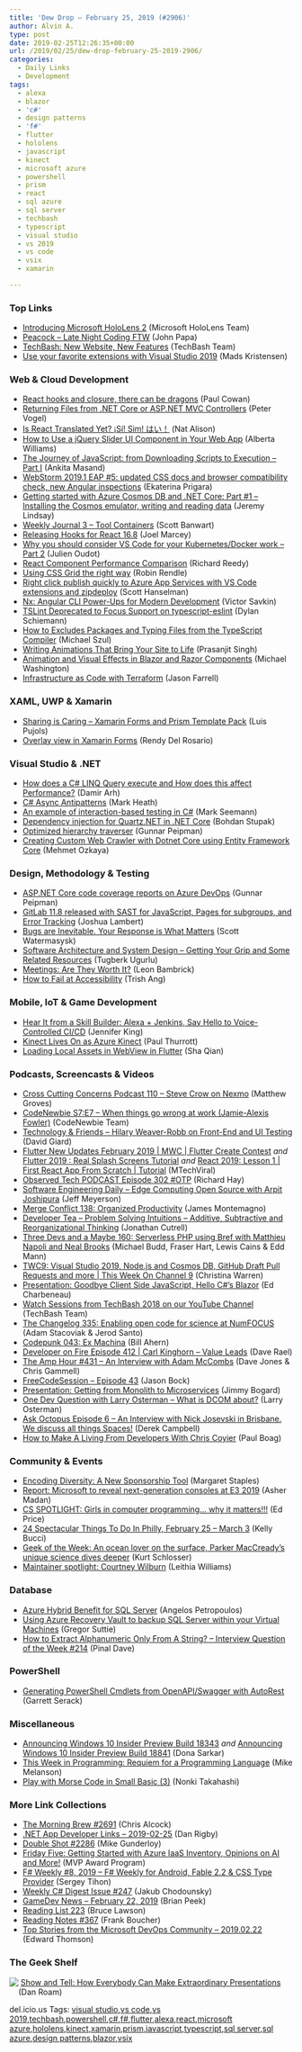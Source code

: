 ```yaml
---
title: 'Dew Drop – February 25, 2019 (#2906)'
author: Alvin A.
type: post
date: 2019-02-25T12:26:35+00:00
url: /2019/02/25/dew-drop-february-25-2019-2906/
categories:
  - Daily Links
  - Development
tags:
  - alexa
  - blazor
  - 'c#'
  - design patterns
  - 'f#'
  - flutter
  - hololens
  - javascript
  - kinect
  - microsoft azure
  - powershell
  - prism
  - react
  - sql azure
  - sql server
  - techbash
  - typescript
  - visual studio
  - vs 2019
  - vs code
  - vsix
  - xamarin

---
```

### <a name="top"></a>Top Links

  * <a href="https://www.youtube.com/watch?v=eqFqtAJMtYE" target="_blank" rel="noopener noreferrer">Introducing Microsoft HoloLens 2</a> (Microsoft HoloLens Team)
  * <a href="https://johnpapa.net/peacock-late-night-coding-ftw/" target="_blank" rel="noopener noreferrer">Peacock &#8211; Late Night Coding FTW</a> (John Papa)
  * <a href="https://www.techbash.com/blog/2019/02/22/techbash-new-website-new-features" target="_blank" rel="noopener noreferrer">TechBash: New Website, New Features</a> (TechBash Team)
  * <a href="https://devblogs.microsoft.com/visualstudio/use-your-favorite-extensions-with-visual-studio-2019/" target="_blank" rel="noopener noreferrer">Use your favorite extensions with Visual Studio 2019</a> (Mads Kristensen)



### <a name="web"></a>Web & Cloud Development

  * <a href="https://thesoftwaresimpleton.com/blog/2019/02/09/hooks" target="_blank" rel="noopener noreferrer">React hooks and closure, there can be dragons</a> (Paul Cowan)
  * <a href="https://visualstudiomagazine.com/blogs/tool-tracker/2019/01/returning-files-from-net-core.aspx" target="_blank" rel="noopener noreferrer">Returning Files from .NET Core or ASP.NET MVC Controllers</a> (Peter Vogel)
  * <a href="https://reactjs.org/blog/2019/02/23/is-react-translated-yet.html" target="_blank" rel="noopener noreferrer">Is React Translated Yet? ¡Sí! Sim! はい！</a> (Nat Alison)
  * <a href="https://tracking.feedpress.it/link/11968/11094951" target="_blank" rel="noopener noreferrer">How to Use a jQuery Slider UI Component in Your Web App</a> (Alberta Williams)
  * <a href="https://www.telerik.com/blogs/journey-of-javascript-downloading-scripts-to-execution-part-i" target="_blank" rel="noopener noreferrer">The Journey of JavaScript: from Downloading Scripts to Execution &#8211; Part I</a> (Ankita Masand)
  * <a href="https://blog.jetbrains.com/webstorm/2019/02/webstorm-2019-1-eap-5/" target="_blank" rel="noopener noreferrer">WebStorm 2019.1 EAP #5: updated CSS docs and browser compatibility check, new Angular inspections</a> (Ekaterina Prigara)
  * <a href="https://jeremylindsayni.wordpress.com/2019/02/25/getting-started-with-azure-cosmos-db-and-net-core-part-1-installing-the-cosmos-emulator/" target="_blank" rel="noopener noreferrer">Getting started with Azure Cosmos DB and .NET Core: Part #1 – Installing the Cosmos emulator, writing and reading data</a> (Jeremy Lindsay)
  * <a href="https://scottbanwart.com/blog/2019/02/weekly-journal-3-tool-containers/" target="_blank" rel="noopener noreferrer">Weekly Journal 3 &#8211; Tool Containers</a> (Scott Banwart)
  * <a href="https://code.fb.com/open-source/react-hooks/" target="_blank" rel="noopener noreferrer">Releasing Hooks for React 16.8</a> (Joel Marcey)
  * <a href="https://devblogs.microsoft.com/premier-developer/why-you-should-consider-vs-code-for-your-kubernetes-docker-work-part-2/" target="_blank" rel="noopener noreferrer">Why you should consider VS Code for your Kubernetes/Docker work – Part 2</a> (Julien Oudot)
  * <a href="https://www.telerik.com/blogs/react-component-performance-comparison" target="_blank" rel="noopener noreferrer">React Component Performance Comparison</a> (Richard Reedy)
  * <a href="https://vgpena.github.io/using-css-grid-the-right-way/" target="_blank" rel="noopener noreferrer">Using CSS Grid the right way</a> (Robin Rendle)
  * <a href="http://feeds.hanselman.com/~/598592576/0/scotthanselman~Right-click-publish-quickly-to-Azure-App-Services-with-VS-Code-extensions-and-zipdeploy.aspx" target="_blank" rel="noopener noreferrer">Right click publish quickly to Azure App Services with VS Code extensions and zipdeploy</a> (Scott Hanselman)
  * <a href="https://blog.nrwl.io/nx-angular-cli-power-ups-for-modern-development-37b42e4c8b16?source=rss-76fc1db4149b------2" target="_blank" rel="noopener noreferrer">Nx: Angular CLI Power-Ups for Modern Development</a> (Victor Savkin)
  * <a href="https://www.infoq.com/news/2019/02/tslint-deprecated-eslint?utm_campaign=infoq_content&utm_source=infoq&utm_medium=feed&utm_term=global" target="_blank" rel="noopener noreferrer">TSLint Deprecated to Focus Support on typescript-eslint</a> (Dylan Schiemann)
  * <a href="https://codepunk.io/how-to-excludes-packages-and-typing-files-from-the-typescript-compiler/" target="_blank" rel="noopener noreferrer">How to Excludes Packages and Typing Files from the TypeScript Compiler</a> (Michael Szul)
  * <a href="https://css-tricks.com/writing-animations-that-bring-your-site-to-life/" target="_blank" rel="noopener noreferrer">Writing Animations That Bring Your Site to Life</a> (Prasanjit Singh)
  * <a href="http://lightswitchhelpwebsite.com/Blog/tabid/61/EntryId/4325/Animation-and-Visual-Effects-in-Blazor-and-Razor-Components.aspx" target="_blank" rel="noopener noreferrer">Animation and Visual Effects in Blazor and Razor Components</a> (Michael Washington)
  * <a href="https://jfarrell.net/2019/02/23/infrastructure-as-code-with-terraform/" target="_blank" rel="noopener noreferrer">Infrastructure as Code with Terraform</a> (Jason Farrell)



### <a name="silverlight"></a>XAML, UWP & Xamarin

  * <a href="https://www.pujolsluis.com/sharing-is-caring-xamarin-forms-and-prism-template-pack/" target="_blank" rel="noopener noreferrer">Sharing is Caring – Xamarin Forms and Prism Template Pack</a> (Luis Pujols)
  * <a href="https://www.xamboy.com/2019/02/23/overlayview-in-xamarin-forms/" target="_blank" rel="noopener noreferrer">Overlay view in Xamarin Forms</a> (Rendy Del Rosario)



### <a name="dotnet"></a>Visual Studio & .NET

  * <a href="http://feedproxy.google.com/~r/netCurryRecentArticles/~3/0Py6Psr6rkE/ShowArticle.aspx" target="_blank" rel="noopener noreferrer">How does a C# LINQ Query execute and How does this affect Performance?</a> (Damir Arh)
  * <a href="https://markheath.net/post/async-antipatterns" target="_blank" rel="noopener noreferrer">C# Async Antipatterns</a> (Mark Heath)
  * <a href="http://blog.ploeh.dk/2019/02/25/an-example-of-interaction-based-testing-in-c/" target="_blank" rel="noopener noreferrer">An example of interaction-based testing in C#</a> (Mark Seemann)
  * <a href="https://www.codeproject.com/Articles/1277745/Dependency-injection-for-Quartz-NET-in-NET-Core" target="_blank" rel="noopener noreferrer">Dependency injection for Quartz.NET in .NET Core</a> (Bohdan Stupak)
  * <a href="http://feedproxy.google.com/~r/gunnarpeipman/~3/nu6xg-_0O3g/" target="_blank" rel="noopener noreferrer">Optimized hierarchy traverser</a> (Gunnar Peipman)
  * <a href="https://www.codeproject.com/Articles/1278217/Creating-Custom-Web-Crawler-with-Dotnet-Core-using" target="_blank" rel="noopener noreferrer">Creating Custom Web Crawler with Dotnet Core using Entity Framework Core</a> (Mehmet Ozkaya)



### <a name="design"></a>Design, Methodology & Testing

  * <a href="http://feedproxy.google.com/~r/gunnarpeipman/~3/NLDoIHxwB34/" target="_blank" rel="noopener noreferrer">ASP.NET Core code coverage reports on Azure DevOps</a> (Gunnar Peipman)
  * <a href="https://about.gitlab.com/2019/02/22/gitlab-11-8-released/" target="_blank" rel="noopener noreferrer">GitLab 11.8 released with SAST for JavaScript, Pages for subgroups, and Error Tracking</a> (Joshua Lambert)
  * <a href="https://scottw.com/your-response" target="_blank" rel="noopener noreferrer">Bugs are Inevitable. Your Response is What Matters</a> (Scott Watermasysk)
  * <a href="http://feedproxy.google.com/~r/TugberkUgurlu/~3/PxNt2RD3OO4/software-architecture-and-system-design---getting-your-grip-and-some-related-resources" target="_blank" rel="noopener noreferrer">Software Architecture and System Design &#8211; Getting Your Grip and Some Related Resources</a> (Tugberk Ugurlu)
  * <a href="http://www.secretgeek.net/MeetingCosts" target="_blank" rel="noopener noreferrer">Meetings: Are They Worth It?</a> (Leon Bambrick)
  * <a href="https://slack.engineering/how-to-fail-at-accessibility-99bdf3504f19?source=rss----58820b6d8904---4" target="_blank" rel="noopener noreferrer">How to Fail at Accessibility</a> (Trish Ang)



### <a name="mobile"></a>Mobile, IoT & Game Development

  * <a href="https://developer.amazon.com:443/blogs/alexa/post/465a7f49-a938-45ad-a6db-58933317c4e3/hear-it-from-a-skill-builder-alexa-jenkins-say-hello-to-voice-controlled-ci-cd" target="_blank" rel="noopener noreferrer">Hear It from a Skill Builder: Alexa + Jenkins, Say Hello to Voice-Controlled CI/CD</a> (Jennifer King)
  * <a href="https://www.thurrott.com/cloud/200133/kinect-lives-on-as-azure-kinect?utm_source=rss&utm_medium=rss&utm_campaign=kinect-lives-on-as-azure-kinect" target="_blank" rel="noopener noreferrer">Kinect Lives On as Azure Kinect</a> (Paul Thurrott)
  * <a href="https://medium.com/flutter-community/loading-local-assets-in-webview-in-flutter-b95aebd6edad?source=rss----86fb29d7cc6a---4" target="_blank" rel="noopener noreferrer">Loading Local Assets in WebView in Flutter</a> (Sha Qian)



### <a name="podcasts"></a>Podcasts, Screencasts & Videos

  * <a href="http://feedproxy.google.com/~r/CrossCuttingConcerns/~3/tYg7If8roVY/Podcast-110-Steve-Crow-Nexmo" target="_blank" rel="noopener noreferrer">Cross Cutting Concerns Podcast 110 &#8211; Steve Crow on Nexmo</a> (Matthew Groves)
  * <a href="https://www.codenewbie.org/podcast/when-things-go-wrong-at-work" target="_blank" rel="noopener noreferrer">CodeNewbie S7:E7 &#8211; When things go wrong at work (Jamie-Alexis Fowler)</a> (CodeNewbie Team)
  * <a href="http://DavidGiard.com/2019/02/25/HilaryWeaverRobbOnFrontEndAndUITesting.aspx" target="_blank" rel="noopener noreferrer">Technology & Friends &#8211; Hilary Weaver-Robb on Front-End and UI Testing</a> (David Giard)
  * <a href="http://www.youtube.com/watch?v=neT_S9X-kHw" target="_blank" rel="noopener noreferrer">Flutter New Updates February 2019 | MWC | Flutter Create Contest</a> _and_ <a href="http://www.youtube.com/watch?v=BjV4RMkVY6w" target="_blank" rel="noopener noreferrer">Flutter 2019 : Real Splash Screens Tutorial</a> _and_ <a href="http://www.youtube.com/watch?v=U-yA9kZAuP4" target="_blank" rel="noopener noreferrer">React 2019: Lesson 1 | First React App From Scratch | Tutorial</a> (MTechViral)
  * <a href="https://www.windowsobserver.com/2019/02/24/observed-tech-podcast-episode-302-otp/" target="_blank" rel="noopener noreferrer">Observed Tech PODCAST Episode 302 #OTP</a> (Richard Hay)
  * <a href="https://softwareengineeringdaily.com/2019/02/25/edge-computing-open-source-with-arpit-joshipura/" target="_blank" rel="noopener noreferrer">Software Engineering Daily &#8211; Edge Computing Open Source with Arpit Joshipura</a> (Jeff Meyerson)
  * <a href="http://www.mergeconflict.fm/138" target="_blank" rel="noopener noreferrer">Merge Conflict 138: Organized Productivity</a> (James Montemagno)
  * <a href="http://developertea.simplecast.fm/ddc11e46" target="_blank" rel="noopener noreferrer">Developer Tea &#8211; Problem Solving Intuitions &#8211; Additive, Subtractive and Reorganizational Thinking</a> (Jonathan Cutrell)
  * <a href="http://threedevsandamaybe.com/serverless-php-using-bref-with-matthieu-napoli-and-neal-brooks/" target="_blank" rel="noopener noreferrer">Three Devs and a Maybe 160: Serverless PHP using Bref with Matthieu Napoli and Neal Brooks</a> (Michael Budd, Fraser Hart, Lewis Cains & Edd Mann)
  * <a href="https://channel9.msdn.com/Shows/This+Week+On+Channel+9/TWC9-Visual-Studio-2019-Nodejs-and-Cosmos-DB-GitHub-Draft-Pull-Requests-and-more?WT.mc_id=DX_MVP4025064" target="_blank" rel="noopener noreferrer">TWC9: Visual Studio 2019, Node.js and Cosmos DB, GitHub Draft Pull Requests and more | This Week On Channel 9</a> (Christina Warren)
  * <a href="https://www.infoq.com/presentations/blazor-javascript-net-mono?utm_campaign=infoq_content&utm_source=infoq&utm_medium=feed&utm_term=global" target="_blank" rel="noopener noreferrer">Presentation: Goodbye Client Side JavaScript, Hello C#&#8217;s Blazor</a> (Ed Charbeneau)
  * <a href="https://www.techbash.com/blog/2019/02/22/watch-13-sessions-from-techbash-2018-on-our-youtube-channel" target="_blank" rel="noopener noreferrer">Watch Sessions from TechBash 2018 on our YouTube Channel</a> (TechBash Team)
  * <a href="https://changelog.com/podcast/335" target="_blank" rel="noopener noreferrer">The Changelog 335: Enabling open code for science at NumFOCUS</a> (Adam Stacoviak & Jerod Santo)
  * <a href="https://codepunk.io/codepunk-043-ex-machina/" target="_blank" rel="noopener noreferrer">Codepunk 043: Ex Machina</a> (Bill Ahern)
  * <a href="https://developeronfire.com/podcast/episode-412-carl-kinghorn-value-leads" target="_blank" rel="noopener noreferrer">Developer on Fire Episode 412 | Carl Kinghorn &#8211; Value Leads</a> (Dave Rael)
  * <a href="http://feedproxy.google.com/~r/TheAmpHour/~3/04QWAo4Wz-A/" target="_blank" rel="noopener noreferrer">The Amp Hour #431 – An Interview with Adam McCombs</a> (Dave Jones & Chris Gammell)
  * <a href="http://www.youtube.com/watch?v=CDw9r2CDFVQ" target="_blank" rel="noopener noreferrer">FreeCodeSession &#8211; Episode 43</a> (Jason Bock)
  * <a href="https://www.infoq.com/presentations/monolith-microservices-refactoring-analysis-tools?utm_campaign=infoq_content&utm_source=infoq&utm_medium=feed&utm_term=global" target="_blank" rel="noopener noreferrer">Presentation: Getting from Monolith to Microservices</a> (Jimmy Bogard)
  * <a href="http://www.youtube.com/watch?v=p6eS7rqoFhg" target="_blank" rel="noopener noreferrer">One Dev Question with Larry Osterman &#8211; What is DCOM about?</a> (Larry Osterman)
  * <a href="https://octopus.com/blog/ask-octopus-episode-six" target="_blank" rel="noopener noreferrer">Ask Octopus Episode 6 &#8211; An Interview with Nick Josevski in Brisbane. We discuss all things Spaces!</a> (Derek Campbell)
  * <a href="https://audio.simplecast.com/c45463c1.mp3" target="_blank" rel="noopener noreferrer">How to Make A Living From Developers With Chris Coyier</a> (Paul Boag)



### <a name="events"></a>Community & Events

  * <a href="https://www.twilio.com/blog/encoding-diversity-sponsorship-framework" target="_blank" rel="noopener noreferrer">Encoding Diversity: A New Sponsorship Tool</a> (Margaret Staples)
  * <a href="http://feedproxy.google.com/~r/wmexperts/~3/Qzl6-IY0nPk/report-microsoft-reveal-next-generation-consoles-e3-2019-halo-infinite-launch-title" target="_blank" rel="noopener noreferrer">Report: Microsoft to reveal next-generation consoles at E3 2019</a> (Asher Madan)
  * <a href="https://techcommunity.microsoft.com/t5/Small-Basic-Blog/CS-SPOTLIGHT-Girls-in-computer-programming-why-it-matters/ba-p/355047" target="_blank" rel="noopener noreferrer">CS SPOTLIGHT: Girls in computer programming… why it matters!!!</a> (Ed Price)
  * <a href="https://www.uwishunu.com/2019/02/things-to-do-in-philadelphia-this-week-february-25-march-3-2019/" target="_blank" rel="noopener noreferrer">24 Spectacular Things To Do In Philly, February 25 – March 3</a> (Kelly Bucci)
  * <a href="https://www.geekwire.com/2019/parker-maccready/" target="_blank" rel="noopener noreferrer">Geek of the Week: An ocean lover on the surface, Parker MacCready’s unique science dives deeper</a> (Kurt Schlosser)
  * <a href="https://github.blog/2019-02-22-maintainer-spotlight-courtney-wilburn/" target="_blank" rel="noopener noreferrer">Maintainer spotlight: Courtney Wilburn</a> (Leithia Williams)



### <a name="sql"></a>Database

  * <a href="https://devblogs.microsoft.com/aspnet/azure-hybrid-benefit-for-sql-server/" target="_blank" rel="noopener noreferrer">Azure Hybrid Benefit for SQL Server</a> (Angelos Petropoulos)
  * <a href="https://gregorsuttie.com/2019/02/23/using-azure-recovery-vault-to-backup-sql-server-within-your-virtual-machines/" target="_blank" rel="noopener noreferrer">Using Azure Recovery Vault to backup SQL Server within your Virtual Machines</a> (Gregor Suttie)
  * <a href="https://blog.sqlauthority.com/2019/02/24/how-to-extract-alphanumeric-only-from-a-string-interview-question-of-the-week-214/" target="_blank" rel="noopener noreferrer">How to Extract Alphanumeric Only From A String? – Interview Question of the Week #214</a> (Pinal Dave)



### <a name="ps"></a>PowerShell

  * <a href="https://devblogs.microsoft.com/powershell/cmdlets-via-autorest/" target="_blank" rel="noopener noreferrer">Generating PowerShell Cmdlets from OpenAPI/Swagger with AutoRest</a> (Garrett Serack)



### <a name="misc"></a>Miscellaneous

  * <a href="https://blogs.windows.com/windowsexperience/2019/02/22/announcing-windows-10-insider-preview-build-18343/?WT.mc_id=DX_MVP4025064" target="_blank" rel="noopener noreferrer">Announcing Windows 10 Insider Preview Build 18343</a> _and_ <a href="https://blogs.windows.com/windowsexperience/2019/02/22/announcing-windows-10-insider-preview-build-18841/?WT.mc_id=DX_MVP4025064" target="_blank" rel="noopener noreferrer">Announcing Windows 10 Insider Preview Build 18841</a> (Dona Sarkar)
  * <a href="https://thenewstack.io/this-week-in-programming-requiem-for-a-programming-language/" target="_blank" rel="noopener noreferrer">This Week in Programming: Requiem for a Programming Language</a> (Mike Melanson)
  * <a href="https://techcommunity.microsoft.com/t5/Small-Basic-Blog/Play-with-Morse-Code-in-Small-Basic-3/ba-p/355742" target="_blank" rel="noopener noreferrer">Play with Morse Code in Small Basic (3)</a> (Nonki Takahashi)



### <a name="links"></a>More Link Collections

  * <a href="http://feedproxy.google.com/~r/ReflectivePerspective/~3/LLldw4TrYz8/" target="_blank" rel="noopener noreferrer">The Morning Brew #2691</a> (Chris Alcock)
  * <a href="https://links.danrigby.com/2019/02/app-developer-links-2019-02-25/" target="_blank" rel="noopener noreferrer">.NET App Developer Links &#8211; 2019-02-25</a> (Dan Rigby)
  * <a href="https://afreshcup.com/home/2019/02/25/double-shot-2286.html" target="_blank" rel="noopener noreferrer">Double Shot #2286</a> (Mike Gunderloy)
  * <a href="https://blogs.msdn.microsoft.com/mvpawardprogram/2019/02/22/friday-five-february-22/" target="_blank" rel="noopener noreferrer">Friday Five: Getting Started with Azure IaaS Inventory, Opinions on AI and More!</a> (MVP Award Program)
  * <a href="https://sergeytihon.com/2019/02/23/f-weekly-8-2019-f-weekly-for-android-fable-2-2-css-type-provider/" target="_blank" rel="noopener noreferrer">F# Weekly #8, 2019 – F# Weekly for Android, Fable 2.2 & CSS Type Provider</a> (Sergey Tihon)
  * <a href="http://feedproxy.google.com/~r/digest-csharp/~3/rIQHrXc1AqE/247" target="_blank" rel="noopener noreferrer">Weekly C# Digest Issue #247</a> (Jakub Chodounsky)
  * <a href="https://brianpeek.com/gamedev-news-february-22-2019/" target="_blank" rel="noopener noreferrer">GameDev News &#8211; February 22, 2019</a> (Brian Peek)
  * <a href="https://www.brucelawson.co.uk/2019/reading-list-223/" target="_blank" rel="noopener noreferrer">Reading List 223</a> (Bruce Lawson)
  * <a href="http://www.frankysnotes.com/2019/02/reading-notes-367.html" target="_blank" rel="noopener noreferrer">Reading Notes #367</a> (Frank Boucher)
  * <a href="https://devblogs.microsoft.com/devops/top-stories-from-the-microsoft-devops-community-2019-02-22/" target="_blank" rel="noopener noreferrer">Top Stories from the Microsoft DevOps Community – 2019.02.22</a> (Edward Thomson)



### <a name="shelf"></a>The Geek Shelf

<img data-recalc-dims="1" decoding="async" align="left" style="margin: 0px 0px 10px; border: 0px currentcolor; border-image: none; float: left; display: inline; background-image: none;" src="https://i0.wp.com/images-na.ssl-images-amazon.com/images/I/91bNP4qvccL._SS135_.jpg?w=660&#038;ssl=1" border="0" /> &nbsp;<a href="https://www.amazon.com/dp/1591848024/amavin-20" target="_blank" rel="noopener noreferrer">Show and Tell: How Everybody Can Make Extraordinary Presentations</a> (Dan Roam)







<div class="wlWriterEditableSmartContent" id="scid:77ECF5F8-D252-44F5-B4EB-D463C5396A79:08c9c41e-2745-46bd-865a-3a41aa0e4280" style="margin: 0px; padding: 0px; float: none; display: inline;">
  del.icio.us Tags: <a href="http://del.icio.us/popular/visual+studio" rel="tag">visual studio</a>,<a href="http://del.icio.us/popular/vs+code" rel="tag">vs code</a>,<a href="http://del.icio.us/popular/vs+2019" rel="tag">vs 2019</a>,<a href="http://del.icio.us/popular/techbash" rel="tag">techbash</a>,<a href="http://del.icio.us/popular/powershell" rel="tag">powershell</a>,<a href="http://del.icio.us/popular/c%23" rel="tag">c#</a>,<a href="http://del.icio.us/popular/f%23" rel="tag">f#</a>,<a href="http://del.icio.us/popular/flutter" rel="tag">flutter</a>,<a href="http://del.icio.us/popular/alexa" rel="tag">alexa</a>,<a href="http://del.icio.us/popular/react" rel="tag">react</a>,<a href="http://del.icio.us/popular/microsoft+azure" rel="tag">microsoft azure</a>,<a href="http://del.icio.us/popular/hololens" rel="tag">hololens</a>,<a href="http://del.icio.us/popular/kinect" rel="tag">kinect</a>,<a href="http://del.icio.us/popular/xamarin" rel="tag">xamarin</a>,<a href="http://del.icio.us/popular/prism" rel="tag">prism</a>,<a href="http://del.icio.us/popular/javascript" rel="tag">javascript</a>,<a href="http://del.icio.us/popular/typescript" rel="tag">typescript</a>,<a href="http://del.icio.us/popular/sql+server" rel="tag">sql server</a>,<a href="http://del.icio.us/popular/sql+azure" rel="tag">sql azure</a>,<a href="http://del.icio.us/popular/design+patterns" rel="tag">design patterns</a>,<a href="http://del.icio.us/popular/blazor" rel="tag">blazor</a>,<a href="http://del.icio.us/popular/vsix" rel="tag">vsix</a>
</div>